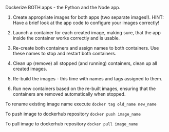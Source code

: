 Dockerize BOTH apps - the Python and the Node app.

1) Create appropriate images for both apps (two separate images!).
HINT: Have a brief look at the app code to configure your images correctly!

2) Launch a container for each created image, making sure, 
that the app inside the container works correctly and is usable.

3) Re-create both containers and assign names to both containers.
Use these names to stop and restart both containers.

4) Clean up (remove) all stopped (and running) containers, 
clean up all created images.

5) Re-build the images - this time with names and tags assigned to them.

6) Run new containers based on the re-built images, ensuring that the containers
are removed automatically when stopped.

To rename existing image name execute `docker tag old_name new_name`

To push image to dockerhub repository `docker push image_name`

To pull image to dockerhub repository `docker pull image_name`